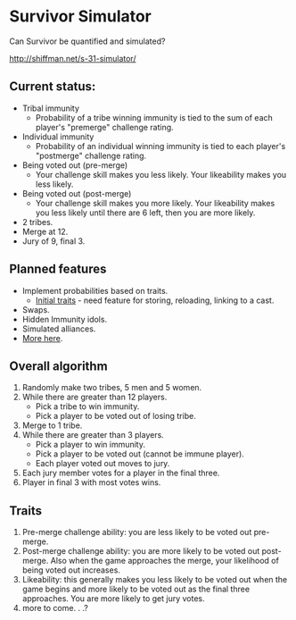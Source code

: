 # Survivor Simulator

Can Survivor be quantified and simulated?

http://shiffman.net/s-31-simulator/

## Current status:

* Tribal immunity
    * Probability of a tribe winning immunity is tied to the sum of each player's "premerge" challenge rating.
* Individual immunity
    * Probability of an individual winning immunity is tied to each player's "postmerge" challenge rating. 
* Being voted out (pre-merge)
    * Your challenge skill makes you less likely.  Your likeability makes you less likely.
* Being voted out (post-merge)
    * Your challenge skill makes you more likely.  Your likeability makes you less likely until there are 6 left, then you are more likely.
* 2 tribes.
* Merge at 12.
* Jury of 9, final 3.

## Planned features
* Implement probabilities based on traits.
   * [Initial traits](https://github.com/shiffman/s-31-simulator/blob/gh-pages/players.json) - need feature for storing, reloading, linking to a cast.
* Swaps.
* Hidden Immunity idols.
* Simulated alliances.
* [More here](https://github.com/shiffman/s-31-simulator/issues).

## Overall algorithm
1. Randomly make two tribes, 5 men and 5 women.
2. While there are greater than 12 players.
    * Pick a tribe to win immunity.
    * Pick a player to be voted out of losing tribe.
3. Merge to 1 tribe.
4. While there are greater than 3 players.
    * Pick a player to win immunity.
    * Pick a player to be voted out (cannot be immune player).
    * Each player voted out moves to jury.
5. Each jury member votes for a player in the final three.
6. Player in final 3 with most votes wins.

## Traits
1. Pre-merge challenge ability: you are less likely to be voted out pre-merge.
2. Post-merge challenge ability: you are more likely to be voted out post-merge.  Also when the game approaches the merge, your likelihood of being voted out increases.
3. Likeability: this generally makes you less likely to be voted out when the game begins and more likely to be voted out as the final three approaches.  You are more likely to get jury votes.
4. more to come. .  .?

